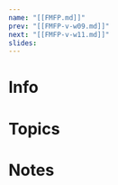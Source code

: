 ```yaml
---
name: "[[FMFP.md]]"
prev: "[[FMFP-v-w09.md]]"
next: "[[FMFP-v-w11.md]]"
slides:
---
```

  
  
# Info
  
  
# Topics
  
  
# Notes